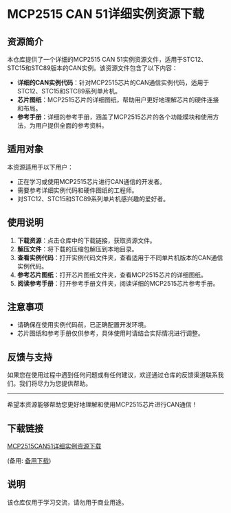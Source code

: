 # MCP2515 CAN 51详细实例资源下载

## 资源简介

本仓库提供了一个详细的MCP2515 CAN 51实例资源文件，适用于STC12、STC15和STC89版本的CAN实例。该资源文件包含了以下内容：

- **详细的CAN实例代码**：针对MCP2515芯片的CAN通信实例代码，适用于STC12、STC15和STC89系列单片机。
- **芯片图纸**：MCP2515芯片的详细图纸，帮助用户更好地理解芯片的硬件连接和布局。
- **参考手册**：详细的参考手册，涵盖了MCP2515芯片的各个功能模块和使用方法，为用户提供全面的参考资料。

## 适用对象

本资源适用于以下用户：

- 正在学习或使用MCP2515芯片进行CAN通信的开发者。
- 需要参考详细实例代码和硬件图纸的工程师。
- 对STC12、STC15和STC89系列单片机感兴趣的爱好者。

## 使用说明

1. **下载资源**：点击仓库中的下载链接，获取资源文件。
2. **解压文件**：将下载的压缩包解压到本地目录。
3. **查看实例代码**：打开实例代码文件夹，查看适用于不同单片机版本的CAN通信实例代码。
4. **参考芯片图纸**：打开芯片图纸文件夹，查看MCP2515芯片的详细图纸。
5. **阅读参考手册**：打开参考手册文件夹，阅读详细的MCP2515芯片参考手册。

## 注意事项

- 请确保在使用实例代码前，已正确配置开发环境。
- 芯片图纸和参考手册仅供参考，具体使用时请结合实际情况进行调整。

## 反馈与支持

如果您在使用过程中遇到任何问题或有任何建议，欢迎通过仓库的反馈渠道联系我们。我们将尽力为您提供帮助。

---

希望本资源能够帮助您更好地理解和使用MCP2515芯片进行CAN通信！

## 下载链接
[MCP2515CAN51详细实例资源下载](https://pan.quark.cn/s/6723f3f01119) 

(备用: [备用下载](https://pan.baidu.com/s/1sO4Qr5T3Xp3S-EaZ2Y7QMA?pwd=p6f7))

## 说明

该仓库仅用于学习交流，请勿用于商业用途。
